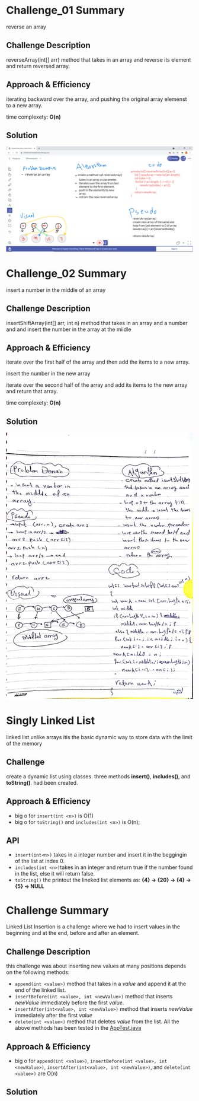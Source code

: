 # Challenge_01 Summary
reverse an array 

## Challenge Description
reverseArray(int[] arr) method that takes in an array and reverse its element and return reversed array.

## Approach & Efficiency
iterating backward over the array, and pushing the original array elemenst to a new array.

time complexety: **O(n)**

## Solution
<img src="./assets/array-reverse.png" width ="600px">


# Challenge_02 Summary
insert a number in the middle of an array 

## Challenge Description
insertShiftArray(int[] arr, int n) method that takes in an array and a number and and insert the number in the array at the miidle

## Approach & Efficiency
iterate over the first half of the array and then add the items to a new array.

insert the number in the new array

iterate over the second half of the array and add its items to the new array and return that array.

time complexety: **O(n)**

## Solution
<img src="./assets/array-shift.jpg" width ="600px">




# Singly Linked List
<!-- Short summary or background information -->
linked list unlike arrays itis the basic dynamic way to store data with the limit of the memory

## Challenge
<!-- Description of the challenge -->
create a dynamic list using classes. three methods **insert()**, **includes()**, and **toString()**. had been created.


## Approach & Efficiency
<!-- What approach did you take? Why? What is the Big O space/time for this approach? -->
- big o for `insert(int <n>)` is O(1)
- big o for `toString()` and `includes(int <n>)` is O(n);

## API
<!-- Description of each method publicly available to your Linked List -->
* `insert(int<n>)` takes in a integer number and insert it in the beggingin of the list at index 0.
* `includes(int <n>)`takes in an integer and return true if the number found in the list, else it will return false.
* `toString()` the printout the lineked list elements as: **{4} -> {20} -> {4} -> {5} ->  NULL**



# Challenge Summary
Linked List Insertion is a challenge where we had to insert values in the beginning and at the end, before and after an element.

## Challenge Description
<!-- Description of the challenge -->
this challenge was about inserting new values at many positions depends on the following methods:
* `append(int <value>)` method that takes in a _value_ and append it at the end of the linked list.
* `insertBefore(int <value>, int <newValue>)` method that inserts _newValue_ immediately before the first _value_.
* `insertAfter(int<value>, int <newValue>)` method that inserts _newValue_ immediately after the first _value_
* `delete(int <value>)` method that deletes _value_ from the list.
All the above methods has been tested in the [AppTest.java](challenges/codes/AppTest.java)

## Approach & Efficiency
<!-- What approach did you take? Why? What is the Big O space/time for this approach? -->
* big o for `append(int <value>)`, `insertBefore(int <value>, int <newValue>)`, `insertAfter(int<value>, int <newValue>)`, and `delete(int <value>)` are O(n)

## Solution
<!-- Embedded whiteboard image -->